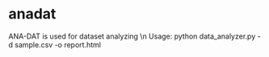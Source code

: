 # anadat
ANA-DAT is used for dataset analyzing \n
Usage:  python data_analyzer.py -d sample.csv -o report.html

